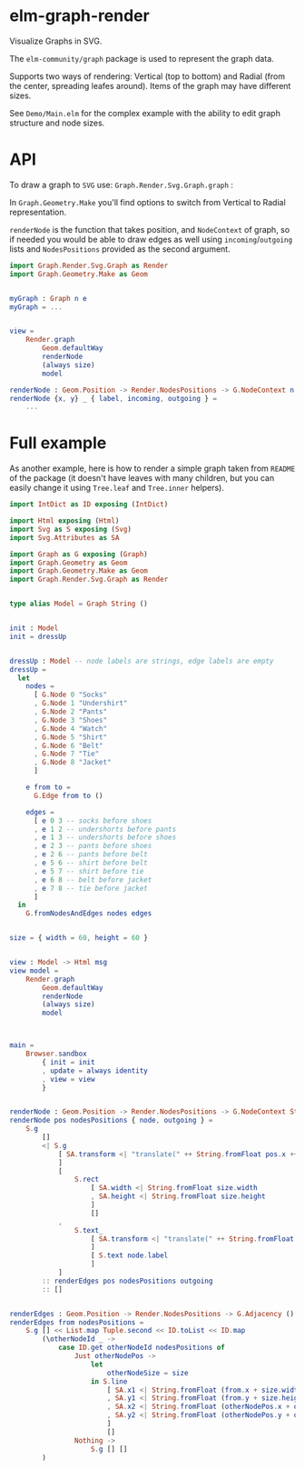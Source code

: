 # elm-graph-render

Visualize Graphs in SVG.

The `elm-community/graph` package is used to represent the graph data.

Supports two ways of rendering: Vertical (top to bottom) and Radial (from the center, spreading leafes around). Items of the graph may have different sizes.

See `Demo/Main.elm` for the complex example with the ability to edit graph structure and node sizes.

# API

To draw a graph to `SVG` use: `Graph.Render.Svg.Graph.graph` :

In `Graph.Geometry.Make` you'll find options to switch from Vertical to Radial representation.

`renderNode` is the function that takes position, and `NodeContext` of graph, so if needed you would be able to draw edges as well using `incoming`/`outgoing` lists and `NodesPositions` provided as the second argument.


```elm
import Graph.Render.Svg.Graph as Render
import Graph.Geometry.Make as Geom


myGraph : Graph n e
myGraph = ...


view =
    Render.graph
        Geom.defaultWay
        renderNode
        (always size)
        model

renderNode : Geom.Position -> Render.NodesPositions -> G.NodeContext n e -> Html msg
renderNode {x, y} _ { label, incoming, outgoing } =
    ...
```

# Full example

As another example, here is how to render a simple graph taken from `README` of the package (it doesn't have leaves with many children, but you can easily change it using `Tree.leaf` and `Tree.inner` helpers).

```elm
import IntDict as ID exposing (IntDict)

import Html exposing (Html)
import Svg as S exposing (Svg)
import Svg.Attributes as SA

import Graph as G exposing (Graph)
import Graph.Geometry as Geom
import Graph.Geometry.Make as Geom
import Graph.Render.Svg.Graph as Render


type alias Model = Graph String ()


init : Model
init = dressUp


dressUp : Model -- node labels are strings, edge labels are empty
dressUp =
  let
    nodes =
      [ G.Node 0 "Socks"
      , G.Node 1 "Undershirt"
      , G.Node 2 "Pants"
      , G.Node 3 "Shoes"
      , G.Node 4 "Watch"
      , G.Node 5 "Shirt"
      , G.Node 6 "Belt"
      , G.Node 7 "Tie"
      , G.Node 8 "Jacket"
      ]

    e from to =
      G.Edge from to ()

    edges =
      [ e 0 3 -- socks before shoes
      , e 1 2 -- undershorts before pants
      , e 1 3 -- undershorts before shoes
      , e 2 3 -- pants before shoes
      , e 2 6 -- pants before belt
      , e 5 6 -- shirt before belt
      , e 5 7 -- shirt before tie
      , e 6 8 -- belt before jacket
      , e 7 8 -- tie before jacket
      ]
  in
    G.fromNodesAndEdges nodes edges


size = { width = 60, height = 60 }


view : Model -> Html msg
view model =
    Render.graph
        Geom.defaultWay
        renderNode
        (always size)
        model



main =
    Browser.sandbox
        { init = init
        , update = always identity
        , view = view
        }


renderNode : Geom.Position -> Render.NodesPositions -> G.NodeContext String () -> Svg msg
renderNode pos nodesPositions { node, outgoing } =
    S.g
        []
        <| S.g
            [ SA.transform <| "translate(" ++ String.fromFloat pos.x ++ "," ++ String.fromFloat pos.y ++ ")"
            ]
            [
                S.rect
                    [ SA.width <| String.fromFloat size.width
                    , SA.height <| String.fromFloat size.height
                    ]
                    []
            ,
                S.text_
                    [ SA.transform <| "translate(" ++ String.fromFloat (size.width / 2) ++ "," ++ String.fromFloat (size.height / 2) ++ ")"
                    ]
                    [ S.text node.label
                    ]
            ]
        :: renderEdges pos nodesPositions outgoing
        :: []


renderEdges : Geom.Position -> Render.NodesPositions -> G.Adjacency () -> Svg msg
renderEdges from nodesPositions =
    S.g [] << List.map Tuple.second << ID.toList << ID.map
        (\otherNodeId _ ->
            case ID.get otherNodeId nodesPositions of
                Just otherNodePos ->
                    let
                        otherNodeSize = size
                    in S.line
                        [ SA.x1 <| String.fromFloat (from.x + size.width / 2)
                        , SA.y1 <| String.fromFloat (from.y + size.height / 2)
                        , SA.x2 <| String.fromFloat (otherNodePos.x + otherNodeSize.width / 2)
                        , SA.y2 <| String.fromFloat (otherNodePos.y + otherNodeSize.height / 2)
                        ]
                        []
                Nothing ->
                    S.g [] []
        )
```